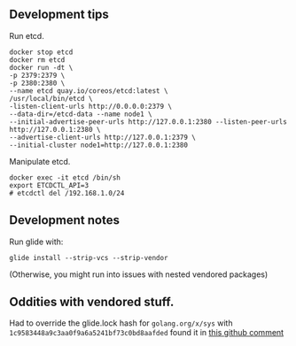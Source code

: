 ## Development tips

Run etcd.

```
docker stop etcd
docker rm etcd
docker run -dt \
-p 2379:2379 \
-p 2380:2380 \
--name etcd quay.io/coreos/etcd:latest \
/usr/local/bin/etcd \
-listen-client-urls http://0.0.0.0:2379 \
--data-dir=/etcd-data --name node1 \
--initial-advertise-peer-urls http://127.0.0.1:2380 --listen-peer-urls http://127.0.0.1:2380 \
--advertise-client-urls http://127.0.0.1:2379 \
--initial-cluster node1=http://127.0.0.1:2380
```

Manipulate etcd.

```
docker exec -it etcd /bin/sh
export ETCDCTL_API=3
# etcdctl del /192.168.1.0/24
```

## Development notes

Run glide with:

```
glide install --strip-vcs --strip-vendor
```

(Otherwise, you might run into issues with nested vendored packages)


## Oddities with vendored stuff.

Had to override the glide.lock hash for `golang.org/x/sys` with `1c9583448a9c3aa0f9a6a5241bf73c0bd8aafded` found it in [this github comment](https://github.com/grpc/grpc-go/issues/2181#issuecomment-414324934)

